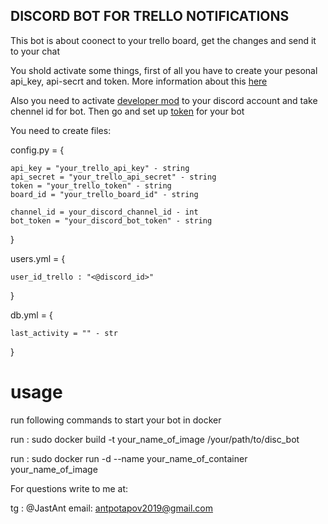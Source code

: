 ## DISCORD BOT FOR TRELLO NOTIFICATIONS

This bot is about coonect to your trello board, get the changes and send it to
    your chat

You shold activate some things, first of all you have to create your 
    pesonal api_key, api-secrt and token. More information about this [here](https://developer.atlassian.com/cloud/trello/guides/rest-api/api-introduction/)

Also you need to activate [developer mod](https://www.howtogeek.com/714348/how-to-enable-or-disable-developer-mode-on-discord/) to your discord
    account and take chennel id for bot. Then go and set up [token](https://tproger.ru/articles/sozdajom-discord-bota-na-python/#:~:text=%D0%A1%D0%BE%D0%B7%D0%B4%D0%B0%D1%91%D0%BC%20%D0%BD%D0%B0%D1%88%D0%B5%D0%B3%D0%BE%20%D0%B1%D0%BE%D1%82%D0%B0,%D0%94%D0%B0%D0%BB%D1%8C%D1%88%D0%B5%20%D0%BE%D0%BD%20%D0%BD%D0%B0%D0%BC%20%D0%BF%D0%BE%D0%BD%D0%B0%D0%B4%D0%BE%D0%B1%D0%B8%D1%82%D1%81%D1%8F!) for your bot
      

You need to create files:

config.py = {
    
    api_key = "your_trello_api_key" - string
    api_secret = "your_trello_api_secret" - string
    token = "your_trello_token" - string
    board_id = "your_trello_board_id" - string

    channel_id = your_discord_channel_id - int
    bot_token = "your_discord_bot_token" - string

}

users.yml = {

    user_id_trello : "<@discord_id>"

}

db.yml = {

    last_activity = "" - str 

}

# usage 

run following commands to start your bot in docker  

run : sudo docker build -t your_name_of_image /your/path/to/disc_bot

run : sudo docker run -d --name your_name_of_container your_name_of_image



For questions write to me at:

tg : @JastAnt
email: antpotapov2019@gmail.com
